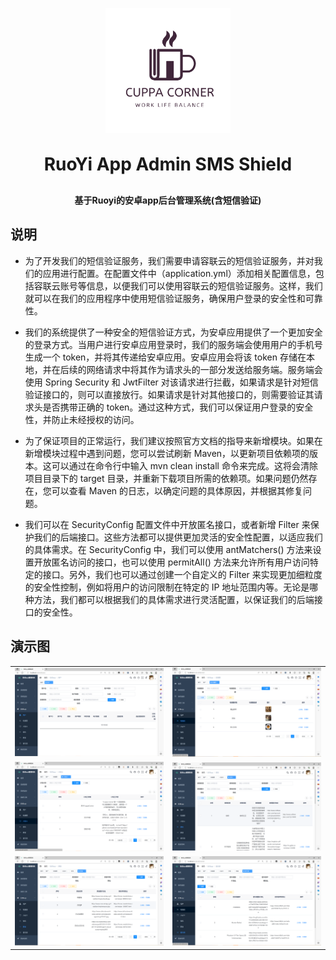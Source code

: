 <p align="center">
	<img alt="logo" src="https://github.com/GatsbyH/resources/blob/main/ic_app_slogon.png?raw=true" width="200" height="200">
</p>
<h1 align="center" style="margin: 30px 0 30px; font-weight: bold;">RuoYi App Admin SMS Shield</h1>
<h4 align="center">基于Ruoyi的安卓app后台管理系统(含短信验证)</h4>

## 说明
- 为了开发我们的短信验证服务，我们需要申请容联云的短信验证服务，并对我们的应用进行配置。在配置文件中（application.yml）添加相关配置信息，包括容联云账号等信息，以便我们可以使用容联云的短信验证服务。这样，我们就可以在我们的应用程序中使用短信验证服务，确保用户登录的安全性和可靠性。

- 我们的系统提供了一种安全的短信验证方式，为安卓应用提供了一个更加安全的登录方式。当用户进行安卓应用登录时，我们的服务端会使用用户的手机号生成一个 token，并将其传递给安卓应用。安卓应用会将该 token 存储在本地，并在后续的网络请求中将其作为请求头的一部分发送给服务端。服务端会使用 Spring Security 和 JwtFilter 对该请求进行拦截，如果请求是针对短信验证接口的，则可以直接放行。如果请求是针对其他接口的，则需要验证其请求头是否携带正确的 token。通过这种方式，我们可以保证用户登录的安全性，并防止未经授权的访问。

- 为了保证项目的正常运行，我们建议按照官方文档的指导来新增模块。如果在新增模块过程中遇到问题，您可以尝试刷新 Maven，以更新项目依赖项的版本。这可以通过在命令行中输入 mvn clean install 命令来完成。这将会清除项目目录下的 target 目录，并重新下载项目所需的依赖项。如果问题仍然存在，您可以查看 Maven 的日志，以确定问题的具体原因，并根据其修复问题。
- 我们可以在 SecurityConfig 配置文件中开放匿名接口，或者新增 Filter 来保护我们的后端接口。这些方法都可以提供更加灵活的安全性配置，以适应我们的具体需求。在 SecurityConfig 中，我们可以使用 antMatchers() 方法来设置开放匿名访问的接口，也可以使用 permitAll() 方法来允许所有用户访问特定的接口。另外，我们也可以通过创建一个自定义的 Filter 来实现更加细粒度的安全性控制，例如将用户的访问限制在特定的 IP 地址范围内等。无论是哪种方法，我们都可以根据我们的具体需求进行灵活配置，以保证我们的后端接口的安全性。
## 演示图

<table>
    <tr>
        <td><img src="https://github.com/GatsbyH/resources/blob/main/Snipaste_2023-06-17_15-35-35.png?raw=true"/></td>
        <td><img src="https://github.com/GatsbyH/resources/blob/main/Snipaste_2023-06-17_15-35-44.png?raw=true"/></td>
    </tr>
    <tr>
        <td><img src="https://github.com/GatsbyH/resources/blob/main/Snipaste_2023-06-17_15-35-53.png?raw=true"/></td>
        <td><img src="https://github.com/GatsbyH/resources/blob/main/Snipaste_2023-06-17_15-36-03.png?raw=true"/></td>
    </tr>
    <tr>
        <td><img src="https://github.com/GatsbyH/resources/blob/main/Snipaste_2023-06-17_15-36-12.png?raw=true"/></td>
        <td><img src="https://github.com/GatsbyH/resources/blob/main/Snipaste_2023-06-17_15-36-21.png?raw=true"/></td>
    </tr>
	
</table>

